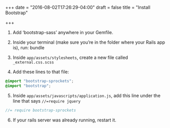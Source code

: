 +++
date = "2016-08-02T17:26:29-04:00"
draft = false
title = "Install Bootstrap"

+++

1. Add ‘bootstrap-sass’ anywhere in your Gemfile.

2. Inside your terminal (make sure you’re in the folder where your Rails app is), run: bundle

3. Inside `app/assets/stylesheets`, create a new file called `_external.css.scss`

4. Add these lines to that file:
```css
@import "bootstrap-sprockets";
@import "bootstrap";
```
5. Inside `app/assets/javascripts/application.js`, add this line under the line that says `//=require jquery`
```javascript
//= require bootstrap-sprockets
```
6. If your rails server was already running, restart it.
